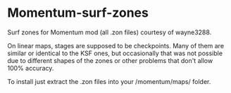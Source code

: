 # Momentum-surf-zones
Surf zones for Momentum mod (all .zon files)
courtesy of wayne3288.

On linear maps, stages are supposed to be checkpoints. Many of them are similar or identical to the KSF ones, but occasionally that was not possible due to different shapes of the zones or other problems that don't allow 100% accuracy.

To install just extract the .zon files into your /momentum/maps/ folder.
